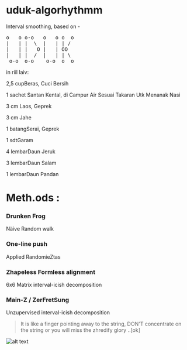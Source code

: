# uduk-algorhythmm
Interval smoothing, based on -

<pre>
o   o o-o   o   o o  o 
|   | |  \  |   | | /  
|   | |   O |   | OO   
|   | |  /  |   | | \  
 o-o  o-o    o-o  o  o 
</pre>
  
in riil laiv:

<p>2,5 cupBeras, Cuci Bersih</p>
<p>1 sachet Santan Kental, di Campur Air Sesuai Takaran Utk Menanak Nasi</p>
<p>3 cm Laos, Geprek</p>
<p>3 cm Jahe</p>
<p>1 batangSerai, Geprek</p>
<p>1 sdtGaram</p>
<p>4 lembarDaun Jeruk</p>
<p>3 lembarDaun Salam</p>
<p>1 lembarDaun Pandan</p>

# Meth.ods :

### Drunken Frog
Näive Random walk

### One-line push
Applied RandomieZtas

### Zhapeless Formless alignment
6x6 Matrix interval-icish decomposition

### Main-Z / ZerFretSung
Unzupervised interval-icish decomposition

> It is like a finger pointing away to the string, DON'T concentrate on the string or you will miss the zhredify glory ..[ok]

![alt text](https://raw.githubusercontent.com/uduk/uduk-algotrhythm/master/index.png "Block Focus")
